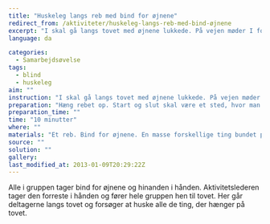 ```yaml
---
title: "Huskeleg langs reb med bind for øjnene"
redirect_from: /aktiviteter/huskeleg-langs-reb-med-bind-øjnene
excerpt: "I skal gå langs tovet med øjnene lukkede. På vejen møder I forskellige ting, som I skal forsøge at huske, når I igen får bindet fra øjnene. I må ikke kommunikere sammen undervejs."
language: da

categories: 
  - Samarbejdsøvelse
tags: 
  - blind
  - huskeleg
aim: ""
instruction: "I skal gå langs tovet med øjnene lukkede. På vejen møder I forskellige ting, som I skal forsøge at huske, når I igen får bindet fra øjnene. I må ikke kommunikere sammen undervejs."
preparation: "Hæng rebet op. Start og slut skal være et sted, hvor man ikke kan se tovet."
preparation_time: ""
time: "10 minutter"
where: ""
materials: "Et reb. Bind for øjnene. En masse forskellige ting bundet på tovet."
source: ""
solution: ""
gallery:
last_modified_at: 2013-01-09T20:29:22Z
---
```

Alle i gruppen tager bind for øjnene og hinanden i hånden. Aktivitetslederen tager den forreste i hånden og fører hele gruppen hen til tovet. Her går deltagerne langs tovet og forsøger at huske alle de ting, der hænger på tovet.
